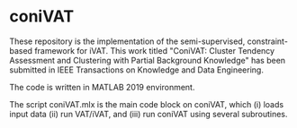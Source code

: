 # coniVAT

These repository is the implementation of the semi-supervised, constraint-based framework for iVAT. This work titled  "ConiVAT: Cluster Tendency Assessment and Clustering with Partial Background Knowledge"
has been submitted in IEEE Transactions on Knowledge and Data Engineering.

The code is written in MATLAB 2019 environment.

The script coniVAT.mlx is the main code block on coniVAT, which
(i) loads input data
(ii) run VAT/iVAT, and
(iii) run coniVAT using several subroutines.
